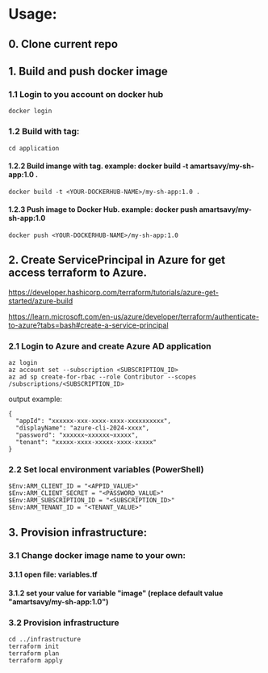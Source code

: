 # Usage:

## 0. Clone current repo

## 1. Build and push docker image

### 1.1 Login to you account on docker hub
```
docker login
```
### 1.2 Build with tag:
```
cd application
```
#### 1.2.2 Build imange with tag. example: docker build -t amartsavy/my-sh-app:1.0 .
```
docker build -t <YOUR-DOCKERHUB-NAME>/my-sh-app:1.0 .
```
#### 1.2.3 Push image to Docker Hub. example: docker push amartsavy/my-sh-app:1.0
```
docker push <YOUR-DOCKERHUB-NAME>/my-sh-app:1.0
```

## 2. Create ServicePrincipal in Azure for get access terraform to Azure.
https://developer.hashicorp.com/terraform/tutorials/azure-get-started/azure-build

https://learn.microsoft.com/en-us/azure/developer/terraform/authenticate-to-azure?tabs=bash#create-a-service-principal

### 2.1 Login to Azure and create Azure AD application
```
az login
az account set --subscription <SUBSCRIPTION_ID>
az ad sp create-for-rbac --role Contributor --scopes /subscriptions/<SUBSCRIPTION_ID>
```
output example:
```
{
  "appId": "xxxxxx-xxx-xxxx-xxxx-xxxxxxxxxx",
  "displayName": "azure-cli-2024-xxxx",
  "password": "xxxxxx~xxxxxx~xxxxx",
  "tenant": "xxxxx-xxxx-xxxxx-xxxx-xxxxx"
}
```

### 2.2 Set local environment variables (PowerShell)
```
$Env:ARM_CLIENT_ID = "<APPID_VALUE>"
$Env:ARM_CLIENT_SECRET = "<PASSWORD_VALUE>"
$Env:ARM_SUBSCRIPTION_ID = "<SUBSCRIPTION_ID>"
$Env:ARM_TENANT_ID = "<TENANT_VALUE>"
```

## 3. Provision infrastructure:

### 3.1 Change docker image name to your own:

#### 3.1.1 open file: variables.tf

#### 3.1.2 set your value for variable "image" (replace default value "amartsavy/my-sh-app:1.0")

### 3.2 Provision infrastructure
```
cd ../infrastructure
terraform init
terraform plan
terraform apply
```
